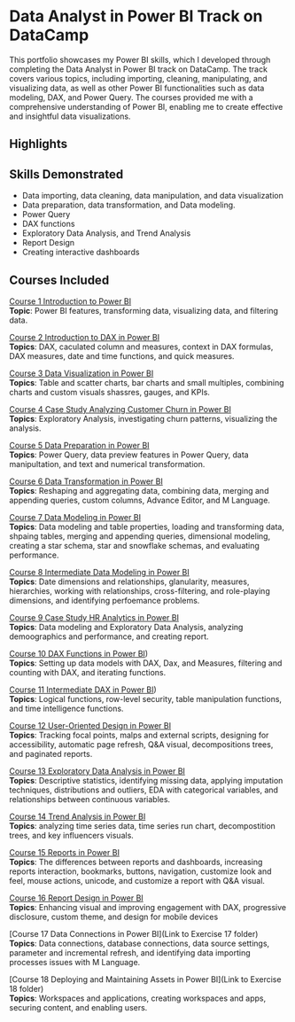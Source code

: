 # Data Analyst in Power BI Track on DataCamp

This portfolio showcases my Power BI skills, which I developed through completing the Data Analyst in Power BI track on DataCamp. The track covers various topics, including importing, cleaning, manipulating, and visualizing data, as well as other Power BI functionalities such as data modeling, DAX, and Power Query. The courses provided me with a comprehensive understanding of Power BI, enabling me to create effective and insightful data visualizations.

## Highlights

## Skills Demonstrated
- Data importing, data cleaning, data manipulation, and data visualization
- Data preparation, data transformation, and Data modeling.
- Power Query   
- DAX functions
- Exploratory Data Analysis, and Trend Analysis
- Report Design
- Creating interactive dashboards

## Courses Included

[Course 1 Introduction to Power BI](https://github.com/pongsakorn-onnim/data_analyst_in_power_bi_track_DataCamp/blob/main/Course1%20Introduction%20to%20Power%20BI.pbix)<br> 
**Topic**: Power BI features, transforming data, visualizing data, and filtering data.

[Course 2 Introduction to DAX in Power BI](https://github.com/pongsakorn-onnim/data_analyst_in_power_bi_track_DataCamp/blob/main/Course2%20Introduction%20to%20DAX%20in%20Power%20BI.pbix)<br>
**Topics**: DAX, caculated column and measures, context in DAX formulas, DAX measures, date and time functions, and quick measures.<br>

[Course 3 Data Visualization in Power BI](https://github.com/pongsakorn-onnim/data_analyst_in_power_bi_track_DataCamp/blob/main/Course3%20Data%20Visualization%20in%20Power%20BI.pbix)<br>
**Topics**: Table and scatter charts, bar charts and small multiples, combining charts and custom visuals shassres, gauges, and KPIs.

[Course 4 Case Study Analyzing Customer Churn in Power BI](https://github.com/pongsakorn-onnim/data_analyst_in_power_bi_track_DataCamp/blob/main/Course4%20Case%20Study%20Analyzing%20Customer%20Churn%20in%20Power%20BI.pbix)<br>
**Topics**: Exploratory Analysis, investigating churn patterns, visualizing the analysis.

[Course 5 Data Preparation in Power BI](https://github.com/pongsakorn-onnim/data_analyst_in_power_bi_track_DataCamp/blob/main/Course5%20Data%20Preparation%20in%20Power%20BI.pbix)<br>
**Topics**: Power Query, data preview features in Power Query, data manipultation, and text and numerical transformation.

[Course 6 Data Transformation in Power BI](https://github.com/pongsakorn-onnim/data_analyst_in_power_bi_track_DataCamp/blob/main/Course6%20Data%20Transformation%20in%20Power%20BI.pbix)<br>
**Topics**: Reshaping and aggregating data, combining data, merging and appending queries, custom columns, Advance Editor, and M Language.

[Course 7 Data Modeling in Power BI](https://github.com/pongsakorn-onnim/data_analyst_in_power_bi_track_DataCamp/blob/main/Course7%20Data%20Modeling%20in%20Power%20BI.pbix)<br>
**Topics**: Data modeling and table properties, loading and transforming data, shpaing tables, merging and appending queries, dimensional modeling, creating a star schema, star and snowflake schemas, and evaluating performance.

[Course 8 Intermediate Data Modeling in Power BI](https://github.com/pongsakorn-onnim/data_analyst_in_power_bi_track_DataCamp/blob/main/Course8%20Intermediate%20Data%20Modeling%20in%20Power%20BI.pbixr)<br>
**Topics**: Date dimensions and relationships, glanularity, measures, hierarchies, working with relationships, cross-filtering, and role-playing dimensions, and identifying perfoemance problems.

[Course 9 Case Study HR Analytics in Power BI](https://github.com/pongsakorn-onnim/data_analyst_in_power_bi_track_DataCamp/blob/main/Course9%20Case%20Study%20HR%20Analytics%20in%20Power%20BI.pbix)<br>
**Topics**: Data modeling and Exploratory Data Analysis, analyzing demoographics and performance, and creating report.
 

[Course 10 DAX Functions in Power BI](https://github.com/pongsakorn-onnim/data_analyst_in_power_bi_track_DataCamp/blob/main/Course%2010%20DAX%20Functions%20in%20Power%20BI.pbix))<br>
**Topics**: Setting up data models with DAX, Dax, and Measures, filtering and counting with DAX, and iterating functions.

[Course 11 Intermediate DAX in Power BI](https://github.com/pongsakorn-onnim/data_analyst_in_power_bi_track_DataCamp/blob/main/Course%2011%20Intermediate%20DAX%20in%20Power%20BI.pbix))<br>
**Topics**: Logical functions, row-level security, table manipulation functions, and time intelligence functions.

[Course 12 User-Oriented Design in Power BI](https://github.com/pongsakorn-onnim/data_analyst_in_power_bi_track_DataCamp/blob/main/Course12%20User-Oriented%20Design%20in%20Power%20BI.pbix)<br>
**Topics**: Tracking focal points, malps and external scripts, designing for accessibility, automatic page refresh, Q&A visual, decompositions trees, and paginated reports.

[Course 13 Exploratory Data Analysis in Power BI](https://github.com/pongsakorn-onnim/data_analyst_in_power_bi_track_DataCamp/blob/main/Course13%20Exploratory%20Data%20Analysis%20in%20Power%20BI.pbix)<br>
**Topics**: Descriptive statistics, identifying missing data, applying imputation techniques, distributions and outliers, EDA with categorical variables, and relationships between continuous variables.

[Course 14 Trend Analysis in Power BI](https://github.com/pongsakorn-onnim/data_analyst_in_power_bi_track_DataCamp/blob/main/Course14%20Trend%20Analysis%20in%20Power%20BI.pbix)<br>
**Topics**: analyzing time series data, time series run chart, decompostition trees, and key influencers visuals.

[Course 15 Reports in Power BI](https://github.com/pongsakorn-onnim/data_analyst_in_power_bi_track_DataCamp/blob/main/Course15%20Reports%20in%20Power%20BI.pbix)<br>
**Topics**: The differences between reports and dashboards, increasing reports interaction, bookmarks, buttons, navigation, customize look and feel, mouse actions, unicode, and customize a report with Q&A visual.

[Course 16 Report Design in Power BI](https://github.com/pongsakorn-onnim/data_analyst_in_power_bi_track_DataCamp/blob/main/Course16%20Report%20Design%20in%20Power%20BI.pbix)<br>
**Topics**: Enhancing visual and improving engagement with DAX, progressive disclosure, custom theme, and design for mobile devices

[Course 17 Data Connections in Power BI](Link to Exercise 17 folder)<br>
**Topics**: Data connections, database connections, data source settings, parameter and incremental refresh, and identifying data importing processes issues with M Language.

[Course 18 Deploying and Maintaining Assets in Power BI](Link to Exercise 18 folder)<br>
**Topics**: Workspaces and applications, creating workspaces and apps, securing content, and enabling users.
